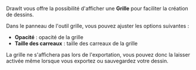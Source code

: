 DrawIt vous offre la possibilité d'afficher une **Grille** pour faciliter la création de dessins. 

Dans le panneau de l'outil grille, vous pouvez ajuster les options suivantes :
*   **Opacité** : opacité de la grille
*   **Taille des carreaux** : taille des carreaux de la grille

La grille ne s'affichera pas lors de l'exportation, vous pouvez donc la laisser activée même lorsque vous exportez ou sauvegardez votre dessin.
